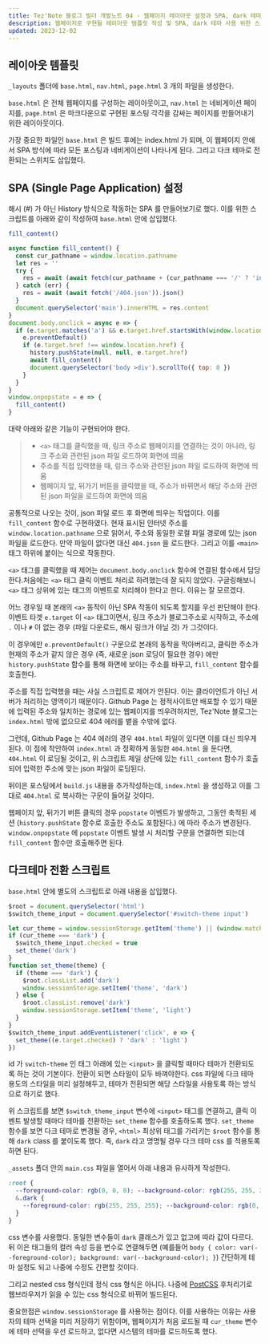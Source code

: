 ```yaml
---
title: Tez'Note 블로그 빌더 개발노트 04 - 웹페이지 레이아웃 설정과 SPA, dark 테마 스크립트
description: 웹페이지로 구현될 레이아웃 템플릿 작성 및 SPA, dark 테마 사용 위한 스크립트 구문 설정 
updated: 2023-12-02
---
```


## 레이아웃 템플릿

`_layouts` 폴더에 `base.html`, `nav.html`, `page.html` 3 개의 파일을 생성한다.

`base.html` 은 전체 웹페이지를 구성하는 레이아웃이고, `nav.html` 는 네비게이션 페이지를, `page.html` 은 마크다운으로 구현된 포스팅 각각을 감싸는 페이지를 만들어내기 위한 레이아웃이다.

가장 중요한 파일인 `base.html` 은 빌드 후에는 index.html 가 되며, 이 웹페이지 안에서 SPA 방식에 따라 모든 포스팅과 네비게이션이 나타나게 된다. 그리고 다크 테마로 전환되는 스위치도 삽입했다.

## SPA (Single Page Application) 설정

해시 (#) 가 아닌 History 방식으로 작동하는 SPA 를 만들어보기로 했다. 이를 위한 스크립트를 아래와 같이 작성하여 `base.html` 안에 삽입했다.

```js
fill_content()

async function fill_content() {
  const cur_pathname = window.location.pathname
  let res = ''
  try {
    res = await (await fetch(cur_pathname + (cur_pathname === '/' ? 'index.json' : '.json'))).json()
  } catch (err) {
    res = await (await fetch('/404.json')).json()
  }
  document.querySelector('main').innerHTML = res.content
}
document.body.onclick = async e => {
  if (e.target.matches('a') && e.target.href.startsWith(window.location.origin) && !e.target.getAttribute('href').match(/[.#]/)) {
    e.preventDefault()
    if (e.target.href !== window.location.href) {
      history.pushState(null, null, e.target.href)
      await fill_content()
      document.querySelector('body >div').scrollTo({ top: 0 })
    }
  }
}
window.onpopstate = e => {
  fill_content()
}
```

대략 아래와 같은 기능이 구현되어야 한다.

> - `<a>` 태그를 클릭했을 때, 링크 주소로 웹페이지를 연결하는 것이 아니라, 링크 주소와 관련된 json 파일 로드하여 화면에 띄움
> - 주소를 직접 입력했을 때, 링크 주소와 관련된 json 파일 로드하여 화면에 띄움
> - 웹페이지 앞, 뒤가기 버튼을 클릭했을 때, 주소가 바뀌면서 해당 주소와 관련된 json 파일을 로드하여 화면에 띄움

공통적으로 나오는 것이, json 파일 로드 후 화면에 띄우는 작업이다. 이를 `fill_content` 함수로 구현하였다. 현재 표시된 인터넷 주소를 `window.location.pathname` 으로 읽어서, 주소와 동일한 로컬 파일 경로에 있는 json 파일을 로드한다. 만약 파일이 없다면 대신 `404.json` 을 로드한다. 그리고 이를 `<main>` 태그 하위에 붙이는 식으로 작동한다.

`<a>` 태그를 클릭했을 때 제어는 `document.body.onclick` 함수에 연결된 함수에서 담당한다.처음에는 `<a>` 태그 클릭 이벤트 처리로 하려했는데 잘 되지 않았다. 구글링해보니 `<a>` 태그 상위에 있는 태그의 이벤트로 처리해야 한다고 한다. 이유는 잘 모르겠다. 

어느 경우일 때 본래의 `<a>` 동작이 아닌 SPA 작동이 되도록 할지를 우선 판단해야 한다. 이벤트 타겟 `e.target` 이 `<a>` 태그이면서, 링크 주소가 블로그주소로 시작하고, 주소에 `.` 이나 `#` 이 없는 경우 (파일 다운로드, 해시 링크가 아닐 것) 가 그것이다.

이 경우에만 `e.preventDefault()` 구문으로 본래의 동작을 막아버리고, 클릭한 주소가 현재의 주소가 같지 않은 경우 (즉, 새로운 json 로딩이 필요한 경우) 에만 `history.pushState` 함수를 통해 화면에 보이는 주소를 바꾸고, `fill_content` 함수를 호출한다.

주소를 직접 입력했을 때는 사실 스크립트로 제어가 안된다. 이는 클라이언트가 아닌 서버가 처리하는 영역이기 때문이다. Github Page 는 정적사이트만 배포할 수 있기 때문에 입력된 주소와 일치하는 경로에 있는 웹페이지를 띄우려하지만, Tez'Note 블로그는 `index.html` 밖에 없으므로 404 에러를 뱉을 수밖에 없다.

그런데, Github Page 는 404 에러의 경우 `404.html` 파일이 있다면 이를 대신 띄우게 된다. 이 점에 착안하여 `index.html` 과 정확하게 동일한 `404.html` 을 둔다면, `404.html` 이 로딩될 것이고, 위 스크립트 제일 상단에 있는 `fill_content` 함수가 호출되어 입력한 주소에 맞는 json 파일이 로딩된다.

뒤이은 포스팅에서 `build.js` 내용을 추가작성하는데, `index.html` 을 생성하고 이를 그대로 `404.html` 로 복사하는 구문이 들어갈 것이다.

웹페이지 앞, 뒤가기 버튼 클릭의 경우 `popstate` 이벤트가 발생하고, 그동안 축적된 세션 (`history.pushState` 함수로 호출한 주소도 포함된다.) 에 따라 주소가 변경된다. `window.onpopstate` 에 `popstate` 이벤트 발생 시 처리할 구문을 연결하면 되는데 `fill_content` 함수만 호출해주면 된다.

## 다크테마 전환 스크립트

`base.html` 안에 별도의 스크립트로 아래 내용을 삽입했다.

```js
$root = document.querySelector('html')
$switch_theme_input = document.querySelector('#switch-theme input')

let cur_theme = window.sessionStorage.getItem('theme') || (window.matchMedia && window.matchMedia('(prefers-color-scheme: dark)').matches  ? 'dark' : 'light')
if (cur_theme === 'dark') {
  $switch_theme_input.checked = true
  set_theme('dark')
}
function set_theme(theme) {
  if (theme === 'dark') {
    $root.classList.add('dark')
    window.sessionStorage.setItem('theme', 'dark')
  } else {
    $root.classList.remove('dark')
    window.sessionStorage.setItem('theme', 'light')
  }
}
$switch_theme_input.addEventListener('click', e => {
  set_theme((e.target.checked) ? 'dark' : 'light')
})
```

id 가 `switch-theme` 인 태그 아래에 있는 `<input>` 을 클릭할 때마다 테마가 전환되도록 하는 것이 기본이다. 전환이 되면 스타일이 모두 바껴야한다. css 파일에 다크 테마 용도의 스타일을 미리 설정해두고, 테마가 전환되면 해당 스타일을 사용토록 하는 방식으로 하기로 했다.

위 스크립트를 보면 `$switch_theme_input` 변수에 `<input>` 태그를 연결하고, 클릭 이벤트 발생할 때마다 테마를 전환하는 `set_theme` 함수를 호출하도록 했다. `set_theme` 함수를 보면 다크 테마로 변경될 경우, `<html>` 최상위 태그를 가리키는 `$root` 함수를 통해 `dark` class 를 붙이도록 했다. 즉, `dark` 라고 명명될 경우 다크 테마 css 를 적용토록 하면 된다.

`_assets` 폴더 안의 `main.css` 파일을 열어서 아래 내용과 유사하게 작성한다.

```css
:root {
  --foreground-color: rgb(0, 0, 0); --background-color: rgb(255, 255, 255);
  &.dark {
    --foreground-color: rgb(255, 255, 255); --background-color: rgb(0, 0, 0);
  }
}
```

css 변수를 사용했다. 동일한 변수들이 `dark` 클래스가 있고 없고에 따라 값이 다르다. 뒤 이은 태그들의 컬러 속성 등을 변수로 연결해두면 (예를들어 `body { color: var(--foreground-color); background: var(--background-color); }`) 간단하게 테마 설정도 되고 나중에 수정도 간편할 것이다.

그리고 nested css 형식인데 정식 css 형식은 아니다. 나중에 [PostCSS](https://postcss.org/) 후처리기로 웹브라우저가 읽을 수 있는 css 형식으로 바뀌어 빌드된다.

중요한점은 `window.sessionStorage` 를 사용하는 점이다. 이를 사용하는 이유는 사용자의 테마 선택을 미리 저장하기 위함이며, 웹페이지가 처음 로드될 때 `cur_theme` 변수에 테마 선택을 우선 로드하고, 없다면 시스템의 테마를 로드하도록 했다.